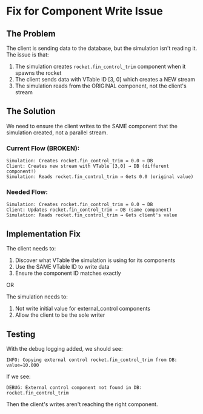 # Fix for Component Write Issue

## The Problem
The client is sending data to the database, but the simulation isn't reading it. The issue is that:

1. The simulation creates `rocket.fin_control_trim` component when it spawns the rocket
2. The client sends data with VTable ID [3, 0] which creates a NEW stream
3. The simulation reads from the ORIGINAL component, not the client's stream

## The Solution
We need to ensure the client writes to the SAME component that the simulation created, not a parallel stream.

### Current Flow (BROKEN):
```
Simulation: Creates rocket.fin_control_trim = 0.0 → DB
Client: Creates new stream with VTable [3,0] → DB (different component!)
Simulation: Reads rocket.fin_control_trim → Gets 0.0 (original value)
```

### Needed Flow:
```
Simulation: Creates rocket.fin_control_trim = 0.0 → DB
Client: Updates rocket.fin_control_trim → DB (same component)
Simulation: Reads rocket.fin_control_trim → Gets client's value
```

## Implementation Fix

The client needs to:
1. Discover what VTable the simulation is using for its components
2. Use the SAME VTable ID to write data
3. Ensure the component ID matches exactly

OR

The simulation needs to:
1. Not write initial value for external_control components
2. Allow the client to be the sole writer

## Testing

With the debug logging added, we should see:
```
INFO: Copying external control rocket.fin_control_trim from DB: value=10.000
```

If we see:
```
DEBUG: External control component not found in DB: rocket.fin_control_trim
```

Then the client's writes aren't reaching the right component.
